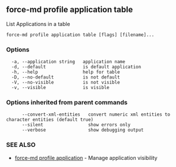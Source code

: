 ## force-md profile application table

List Applications in a table

```
force-md profile application table [flags] [filename]...
```

### Options

```
  -a, --application string   application name
  -d, --default              is default application
  -h, --help                 help for table
  -D, --no-default           is not default
  -V, --no-visible           is not visible
  -v, --visible              is visible
```

### Options inherited from parent commands

```
      --convert-xml-entities   convert numeric xml entities to character entities (default true)
      --silent                 show errors only
      --verbose                show debugging output
```

### SEE ALSO

* [force-md profile application](force-md_profile_application.md)	 - Manage application visibility


